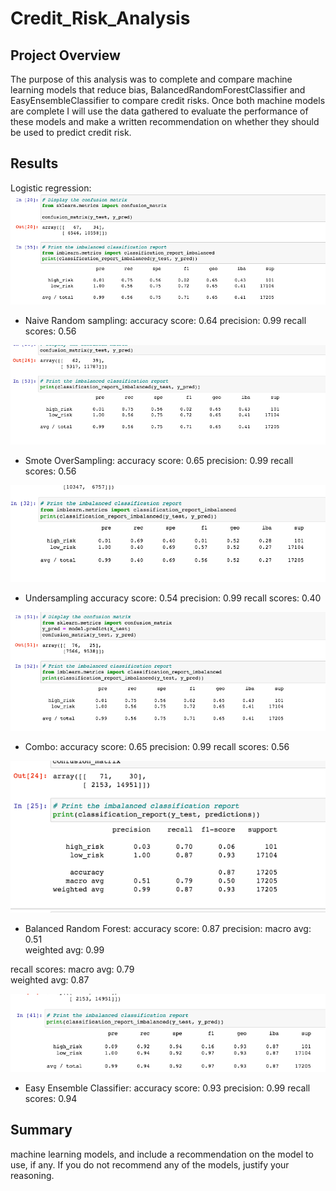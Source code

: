 # Credit_Risk_Analysis

## Project Overview
The purpose of this analysis was to complete and compare machine learning models that reduce bias, BalancedRandomForestClassifier and EasyEnsembleClassifier to compare credit risks. Once both machine models are complete I will use the data gathered to evaluate the performance of these models and make a written recommendation on whether they should be used to predict credit risk.

## Results

Logistic regression:
![alt_text](https://github.com/allison-chavez/Credit_Risk_Analysis/blob/main/images/naive.png)
- Naive Random sampling:
accuracy score: 0.64
precision: 0.99
recall scores: 0.56




![alt_text](https://github.com/allison-chavez/Credit_Risk_Analysis/blob/main/images/smote.png)
- Smote OverSampling:
accuracy score:  0.65
precision: 0.99
recall scores: 0.56



![alt_text](https://github.com/allison-chavez/Credit_Risk_Analysis/blob/main/images/undersampling.png)
- Undersampling
accuracy score: 0.54
precision: 0.99 
recall scores: 0.40


![alt_text](https://github.com/allison-chavez/Credit_Risk_Analysis/blob/main/images/combo%20over:under.png)
- Combo:
accuracy score: 0.65
precision: 0.99
recall scores: 0.56


![alt_text](https://github.com/allison-chavez/Credit_Risk_Analysis/blob/main/images/balancedRandomForest.png)
- Balanced Random Forest: 
accuracy score: 0.87
precision:
   macro avg: 0.51           
   weighted avg: 0.99  
   
recall scores:
   macro avg: 0.79     
   weighted avg: 0.87

![alt_text](https://github.com/allison-chavez/Credit_Risk_Analysis/blob/main/images/EasyEnsemble.png)
- Easy Ensemble Classifier:
accuracy score: 0.93
precision: 0.99
recall scores: 0.94

## Summary
machine learning models, and include a recommendation on the model to use, if any. If you do not recommend any of the models, justify your reasoning.
